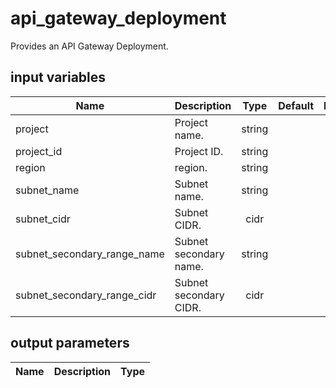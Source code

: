 # api_gateway_deployment

Provides an API Gateway Deployment.

## input variables

| Name | Description | Type | Default | Required |
|------|-------------|:----:|:-----:|:-----:|
|project|Project name.|string||Yes|
|project_id|Project ID.|string||Yes|
|region|region.|string||Yes|
|subnet_name|Subnet name.|string||Yes|
|subnet_cidr|Subnet CIDR.|cidr||Yes|
|subnet_secondary_range_name|Subnet secondary name.|string||Yes|
|subnet_secondary_range_cidr|Subnet secondary CIDR.|cidr||Yes|

## output parameters

| Name | Description | Type |
|------|-------------|:----:|
